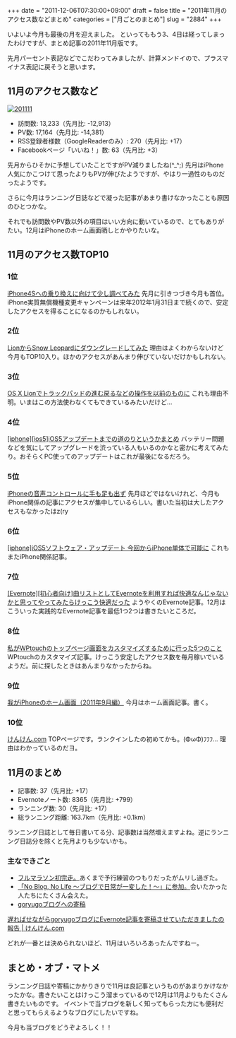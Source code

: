 +++
date = "2011-12-06T07:30:00+09:00"
draft = false
title = "2011年11月のアクセス数などまとめ"
categories = ["月ごとのまとめ"]
slug = "2884"
+++

いよいよ今月も最後の月を迎えました。
といってももう3、4日は経ってしまったわけですが、まとめ記事の2011年11月版です。

先月パーセント表記などでこだわってみましたが、計算メンドイので、プラスマイナス表記に戻そうと思います。<!--more--><h2>11月のアクセス数など</h2>
<a href="https://knk-n.com/images/2011/12/201111.jpg" title="201111"><img src="https://knk-n.com/images/2011/12/201111.jpg" alt="201111" title="201111.jpg" /></a>

<ul>
<li>訪問数: 13,233（先月比: -12,913）</li>
<li>PV数: 17,164（先月比: -14,381）</li>
<li>RSS登録者様数（GoogleReaderのみ）: 270（先月比: +17）</li>
<li>Facebookページ「いいね！」数: 63（先月比: +3）</li>
</ul>

先月からひそかに予想していたことですがPV減りましたね(^_^;)
先月はiPhone人気にかこつけて思ったよりもPVが伸びたようですが、やはり一過性のものだったようです。

さらに今月はランニング日誌などで凝った記事があまり書けなかったことも原因のひとつかな。

それでも訪問数やPV数以外の項目はいい方向に動いているので、とてもありがたい。12月はiPhoneのホーム画面晒しとかやりたいな。

<h2>11月のアクセス数TOP10</h2>
<h3>1位</h3>
<a href="http://knk-n.com/2011/10/08/iphone4s/" target="_blank">iPhone4Sへの乗り換えに向けて少し調べてみた</a><a href="http://b.hatena.ne.jp/entry/http://knk-n.com/2011/10/08/iphone4s/" target="_blank"><img src="http://b.hatena.ne.jp/entry/image/http://knk-n.com/2011/10/08/iphone4s/" alt="" /></a>
先月に引きつづき今月も首位。iPhone実質無償機種変更キャンペーンは来年2012年1月31日まで続くので、安定したアクセスを得ることになるのかもしれない。
<h3>2位</h3>
<a href="http://knk-n.com/2011/08/08/lion_snowleopard/" target="_blank">LionからSnow Leopardにダウングレードしてみた</a><a href="http://b.hatena.ne.jp/entry/http://knk-n.com/2011/08/08/lion_snowleopard/" target="_blank"><img src="http://b.hatena.ne.jp/entry/image/http://knk-n.com/2011/08/08/lion_snowleopard/" alt="" /></a>
理由はよくわからないけど今月もTOP10入り。ほかのアクセスがあんまり伸びていないだけかもしれない。
<h3>3位</h3>
<a href="http://knk-n.com/2011/07/22/lion-trackpad/" target="_blank">OS X Lionでトラックパッドの進む戻るなどの操作を以前のものに</a><a href="http://b.hatena.ne.jp/entry/http://knk-n.com/2011/07/22/lion-trackpad/" target="_blank"><img src="http://b.hatena.ne.jp/entry/image/http://knk-n.com/2011/07/22/lion-trackpad/" alt="" /></a>
これも理由不明。いまはこの方法使わなくてもできているみたいだけど…
<h3>4位</h3>
<a href="http://knk-n.com/2011/10/14/ios5-update_matome/" target="_blank">[iphone][ios5]iOS5アップデートまでの道のりというかまとめ</a><a href="http://b.hatena.ne.jp/entry/http://knk-n.com/2011/10/14/ios5-update_matome/" target="_blank"><img src="http://b.hatena.ne.jp/entry/image/http://knk-n.com/2011/10/14/ios5-update_matome/" alt="" /></a>
バッテリー問題などを気にしてアップグレードを渋っている人もいるのかなと密かに考えてみたり。おそらくPC使ってのアップデートはこれが最後になるだろう。
<h3>5位</h3>
<a href="http://knk-n.com/2011/07/10/voice-control/" target="_blank">iPhoneの音声コントロールに手も足も出ず</a><a href="http://b.hatena.ne.jp/entry/http://knk-n.com/2011/07/10/voice-control/" target="_blank"><img src="http://b.hatena.ne.jp/entry/image/http://knk-n.com/2011/07/10/voice-control/" alt="" /></a>
先月ほどではないけれど、今月もiPhone関係の記事にアクセスが集中しているらしい。書いた当初は大したアクセスもなかったはz(ry
<h3>6位</h3>
<a href="http://knk-n.com/2011/11/11/ios5-update_pcfree/" target="_blank">[iphone]iOS5ソフトウェア・アップデート 今回からiPhone単体で可能に</a><a href="http://b.hatena.ne.jp/entry/http://knk-n.com/2011/11/11/ios5-update_pcfree/" target="_blank"><img src="http://b.hatena.ne.jp/entry/image/http://knk-n.com/2011/11/11/ios5-update_pcfree/" alt="" /></a>
これもまたiPhone関係記事。
<h3>7位</h3>
<a href="http://knk-n.com/2011/11/21/evernote-songlist/" target="_blank">[Evernote][初心者向け]曲リストとしてEvernoteを利用すれば快適なんじゃないかと思ってやってみたらけっこう快適だった</a><a href="http://b.hatena.ne.jp/entry/http://knk-n.com/2011/11/21/evernote-songlist/" target="_blank"><img src="http://b.hatena.ne.jp/entry/image/http://knk-n.com/2011/11/21/evernote-songlist/" alt="" /></a>
ようやくのEvernote記事。12月はこういった実践的なEvernote記事を最低1つ2つは書きたいところだ。
<h3>8位</h3>
<a href="http://knk-n.com/2011/06/27/wptouch-top/" target="_blank">私がWPtouchのトップページ画面をカスタマイズするために行った5つのこと</a><a href="http://b.hatena.ne.jp/entry/http://knk-n.com/2011/06/27/wptouch-top/" target="_blank"><img src="http://b.hatena.ne.jp/entry/image/http://knk-n.com/2011/06/27/wptouch-top/" alt="" /></a>
WPtouchのカスタマイズ記事。けっこう安定したアクセス数を毎月稼いでいるようだ。前に探したときはあんまりなかったからね。
<h3>9位</h3>
<a href="http://knk-n.com/2011/09/22/201109iphone_home/" target="_blank">我がiPhoneのホーム画面（2011年9月編）</a><a href="http://b.hatena.ne.jp/entry/http://knk-n.com/2011/09/22/201109iphone_home/" target="_blank"><img src="http://b.hatena.ne.jp/entry/image/http://knk-n.com/2011/09/22/201109iphone_home/" alt="" /></a>
今月はホーム画面記事。書く。
<h3>10位</h3>
<a href="http://knk-n.com/" target="_blank">けんけん.com</a><a href="http://b.hatena.ne.jp/entry/http://knk-n.com/" target="_blank"><img src="http://b.hatena.ne.jp/entry/image/http://knk-n.com/" alt="" /></a>
TOPページです。ランクインしたの初めてかも。(ΦωΦ)ﾌﾌﾌ… 理由はわかっているのだヨ。
<h2>11月のまとめ</h2>
<ul>
<li>記事数: 37（先月比: +17）</li>
<li>Evernoteノート数: 8365（先月比: +799）</li>
<li>ランニング数: 30（先月比: +17）</li>
<li>総ランニング距離: 163.7km（先月比:  +0.1km）</li>
</ul>
ランニング日誌として毎日書いてる分、記事数は当然増えますよね。逆にランニング日誌分を除くと先月よりも少ないかも。

<h3>主なできごと</h3>
<ul>
<li><a href="http://knk-n.com/2011/11/10/running-20111110_first-full-marathon/" target="_blank">フルマラソン初完走。</a>あくまで予行練習のつもりだったがムリし過ぎた。
</li>
<li><a href="http://knk-n.com/2011/11/27/noblognolife/" target="_blank">「No Blog, No Life 〜ブログで日常が一変した！〜」に参加。</a>会いたかった人たちにたくさん会えた。</li>
<li><a href="http://goryugo.com/20111130/knk_n_evernote/" target="_blank">goryugoブログへの寄稿</a></li>
</ul>


<a href="http://knk-n.com/2011/12/05/goryugo_kikou/" target="_blank">遅ればせながらgoryugoブログにEvernote記事を寄稿させていただきましたの報告 | けんけん.com</a><a href="http://b.hatena.ne.jp/entry/http://knk-n.com/2011/12/05/goryugo_kikou/" target="_blank"><img src="http://b.hatena.ne.jp/entry/image/http://knk-n.com/2011/12/05/goryugo_kikou/" alt="" /></a>

どれが一番とは決められないほど、11月はいろいろあったんですねー。




<h2>まとめ・オブ・マトメ</h2>
ランニング日誌や寄稿にかかりきりで11月は良記事というものがあまりかけなかったかな。書きたいことはけっこう溜まっているので12月は11月よりもたくさん書きたいものです。
イベントで当ブログを新しく知ってもらった方にも便利だと思ってもらえるようなブログにしたいですね。

今月も当ブログをどうぞよろしく！！
